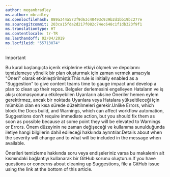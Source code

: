 ```yaml
---
author: meganbradley
ms.author: mbradley
ms.openlocfilehash: 089a344a573f9d63c40493c939b2d1bb19bc277e
ms.sourcegitcommit: 203ca15fda2d217f082c74ec648c1f1db323f9f1
ms.translationtype: HT
ms.contentlocale: tr-TR
ms.lasthandoff: 02/04/2019
ms.locfileid: "55713074"
---
```

> [!IMPORTANT]
> <span data-ttu-id="51864-101">Bu kural başlangıçta içerik ekiplerine etkiyi ölçmek ve depolarını temizlemeye yönelik bir plan oluşturmak için zaman vermek amacıyla "Öneri" olarak etkinleştirilmiştir.</span><span class="sxs-lookup"><span data-stu-id="51864-101">This rule is initially enabled as a "Suggestion" to give content teams time to gauge impact and develop a plan to clean up their repos.</span></span> <span data-ttu-id="51864-102">Belgeler derlemesini engelleyen Hataların ve iş akışı otomasyonunu etkileyebilen Uyarıların aksine Öneriler hemen eylem gerektirmez, ancak bir noktada Uyarılara veya Hatalara yükseltileceği için mümkün olan en kısa sürede düzeltilmeleri gerekir.</span><span class="sxs-lookup"><span data-stu-id="51864-102">Unlike Errors, which block the Docs build, and Warnings, which can affect workflow automation, Suggestions don't require immediate action, but you should fix them as soon as possible because at some point they will be elevated to Warnings or Errors.</span></span> <span data-ttu-id="51864-103">Önem düzeyinin ne zaman değişeceği ve kullanıma sunulduğunda iletiye hangi bilgilerin dahil edileceği hakkında ayrıntılar.</span><span class="sxs-lookup"><span data-stu-id="51864-103">Details about when the severity will change and to what will be included in the message when available.</span></span>
>
> <span data-ttu-id="51864-104">Önerileri temizleme hakkında soru veya endişeleriniz varsa bu makalenin alt kısmındaki bağlantıyı kullanarak bir GitHub sorunu oluşturun.</span><span class="sxs-lookup"><span data-stu-id="51864-104">If you have questions or concerns about cleaning up Suggestions, file a GitHub issue using the link at the bottom of this article.</span></span>